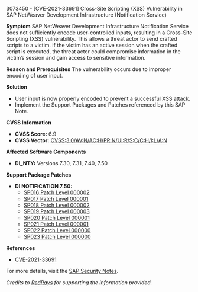 3073450 - [CVE-2021-33691] Cross-Site Scripting (XSS) Vulnerability in SAP NetWeaver Development Infrastructure (Notification Service)

**Symptom**
SAP NetWeaver Development Infrastructure Notification Service does not sufficiently encode user-controlled inputs, resulting in a Cross-Site Scripting (XSS) vulnerability. This allows a threat actor to send crafted scripts to a victim. If the victim has an active session when the crafted script is executed, the threat actor could compromise information in the victim’s session and gain access to sensitive information.

**Reason and Prerequisites**
The vulnerability occurs due to improper encoding of user input.

**Solution**
- User input is now properly encoded to prevent a successful XSS attack.
- Implement the Support Packages and Patches referenced by this SAP Note.

**CVSS Information**
- **CVSS Score:** 6.9
- **CVSS Vector:** [CVSS:3.0/AV:N/AC:H/PR:N/UI:R/S:C/C:H/I:L/A:N](https://nvd.nist.gov/vuln-metrics/cvss/v3-calculator)

**Affected Software Components**
- **DI_NTY:** Versions 7.30, 7.31, 7.40, 7.50

**Support Package Patches**
- **DI NOTIFICATION 7.50:**
  - [SP016 Patch Level 000002](https://me.sap.com/sap/support/swdc/notes?cvnr=73554900100200001549&support_package=SP016&patch_level=000002)
  - [SP017 Patch Level 000001](https://me.sap.com/sap/support/swdc/notes?cvnr=73554900100200001549&support_package=SP017&patch_level=000001)
  - [SP018 Patch Level 000002](https://me.sap.com/sap/support/swdc/notes?cvnr=73554900100200001549&support_package=SP018&patch_level=000002)
  - [SP019 Patch Level 000003](https://me.sap.com/sap/support/swdc/notes?cvnr=73554900100200001549&support_package=SP019&patch_level=000003)
  - [SP020 Patch Level 000001](https://me.sap.com/sap/support/swdc/notes?cvnr=73554900100200001549&support_package=SP020&patch_level=000001)
  - [SP021 Patch Level 000001](https://me.sap.com/sap/support/swdc/notes?cvnr=73554900100200001549&support_package=SP021&patch_level=000001)
  - [SP022 Patch Level 000000](https://me.sap.com/sap/support/swdc/notes?cvnr=73554900100200001549&support_package=SP022&patch_level=000000)
  - [SP023 Patch Level 000000](https://me.sap.com/sap/support/swdc/notes?cvnr=73554900100200001549&support_package=SP023&patch_level=000000)

**References**
- [CVE-2021-33691](https://cve.mitre.org/cgi-bin/cvename.cgi?name=CVE-2021-33691)

For more details, visit the [SAP Security Notes](https://me.sap.com/notes/3073450).

*Credits to [RedRays](https://redrays.io) for supporting the information provided.*
